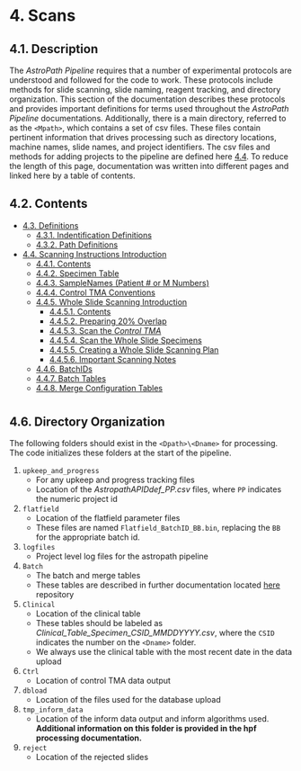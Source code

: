 # 4. Scans
## 4.1. Description
The *AstroPath Pipeline* requires that a number of experimental protocols are understood and followed for the code to work. These protocols include methods for slide scanning, slide naming, reagent tracking, and directory organization. This section of the documentation describes these protocols and provides important definitions for terms used throughout the *AstroPath Pipeline* documentations. Additionally, there is a main directory, referred to as the ```<Mpath>```, which contains a set of csv files. These files contain pertinent information that drives processing such as directory locations, machine names, slide names, and project identifiers. The csv files and methods for adding projects to the pipeline are defined here [4.4](#44-astropath_processing-directory-and-initializing-projects "Title"). To reduce the length of this page, documentation was written into different pages and linked here by a table of contents.

## 4.2. Contents
 - [4.3. Definitions](docs/Definitions)
   - [4.3.1. Indentification Definitions](docs/Definitions.md/#431-identification-definitions)
   - [4.3.2. Path Definitions](docs/Definitions.md/#432-path-definitions)
 - [4.4. Scanning Instructions Introduction](docs/ScanningInstructionsIntro.md)
   - [4.4.1. Contents](docs/ScanningInstructionsIntro.md/#441-contents) 
   - [4.4.2. Specimen Table](docs/scanning/SpecimenTable.md)
   - [4.4.3. SampleNames (Patient # or M Numbers)](docs/scanning/SampleNames.md)
   - [4.4.4. Control TMA Conventions](docs/scanning/ControlTMAConventions.md)
   - [4.4.5. Whole Slide Scanning Introduction](docs/scanning/WholeSlideScanning.md)
     - [4.4.5.1. Contents](docs/scanning/WholeSlideScanning.md/#4451-contents)
     - [4.4.5.2. Preparing 20% Overlap](docs/scanning/Preparing20Overlap.md)
     - [4.4.5.3. Scan the *Control TMA*](docs/scanning/ScantheControlTMA.md)
     - [4.4.5.4. Scan the Whole Slide Specimens](docs/scanning/ScantheWholeSlideSpecimens.md)
     - [4.4.5.5. Creating a Whole Slide Scanning Plan](docs/scanning/CreatingaWholeSlideScanningPlan.md)
     - [4.4.5.6. Important Scanning Notes](docs/scanning/ImportantScanningNotes.md)
   - [4.4.6. BatchIDs](docs/scanning/BatchIDs.md)
   - [4.4.7. Batch Tables](docs/scanning/BatchTables.md)
   - [4.4.8. Merge Configuration Tables](docs/scanning/MergeConfigTables.md)



#
## 4.6. Directory Organization 
The following folders should exist in the ```<Dpath>\<Dname>``` for processing. The code initializes these folders at the start of the pipeline.
1.	```upkeep_and_progress```
    - For any upkeep and progress tracking files
    - Location of the *AstropathAPIDdef_PP.csv* files, where ```PP``` indicates the numeric project id
2.	```flatfield```
    - Location of the flatfield parameter files
    - These files are named ```Flatfield_BatchID_BB.bin```, replacing the ```BB``` for the appropriate batch id.
3.	```logfiles```
    - Project level log files for the astropath pipeline 
4.	```Batch```
    - The batch and merge tables
    - These tables are described in further documentation located [here](#435-batchids "Title") repository
5.	```Clinical```
    - Location of the clinical table
    - These tables should be labeled as *Clinical_Table_Specimen_CSID_MMDDYYYY.csv*, where the ```CSID``` indicates the number on the ```<Dname>``` folder. 
    - We always use the clinical table with the most recent date in the data upload
6.	```Ctrl```
    - Location of control TMA data output
7.	```dbload```
    - Location of the files used for the database upload
8.	```tmp_inform_data```
    - Location of the inform data output and inform algorithms used. **Additional information on this folder is provided in the hpf processing documentation.**
9.	```reject```
    - Location of the rejected slides
